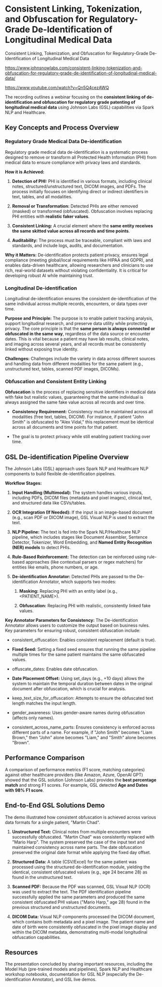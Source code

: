 # Consistent Linking, Tokenization, and Obfuscation for Regulatory-Grade De-Identification of Longitudinal Medical Data
Consistent Linking, Tokenization, and Obfuscation for Regulatory-Grade De-Identification of Longitudinal Medical Data

<https://www.johnsnowlabs.com/consistent-linking-tokenization-and-obfuscation-for-regulatory-grade-de-identification-of-longitudinal-medical-data/>

https://www.youtube.com/watch?v=Qn5Q4cezAWQ

The recording outlines a webinar focusing on the **consistent linking of de-identification and obfuscation for regulatory grade patenting of longitudinal medical data** using Johnson Labs (GSL) capabilities via Spark NLP and Healthcare.

## **Key Concepts and Process Overview**

### **Regulatory Grade Medical Data De-identification**

Regulatory grade medical data de-identification is a systematic process designed to remove or transform all Protected Health Information (PHI) from medical data to ensure compliance with privacy laws and standards.

**How it is Achieved:**

1.  **Detection of PHI:** PHI is identified in various formats, including clinical notes, structured/unstructured text, DICOM images, and PDFs. The process initially focuses on identifying direct or indirect identifiers in text, tables, and all modalities.

2.  **Removal or Transformation:** Detected PHIs are either removed (masked) or transformed (obfuscated). Obfuscation involves replacing PHI entities with **realistic faker values**.

3.  **Consistent Linking:** A crucial element where the **same entity receives the same skitted value across all records and time points**.

4.  **Auditability:** The process must be traceable, compliant with laws and standards, and include logs, audits, and documentation.

**Why it Matters:** De-identification protects patient privacy, ensures legal compliance (meeting global/local requirements like HIPAA and GDPR), and enables data-driven healthcare, allowing researchers and clinicians to use rich, real-world datasets without violating confidentiality. It is critical for developing robust AI while maintaining trust.

### **Longitudinal De-identification**

Longitudinal de-identification ensures the consistent de-identification of the same individual across multiple records, encounters, or data types over time.

**Purpose and Principle:** The purpose is to enable patient tracking analysis, support longitudinal research, and preserve data utility while protecting privacy. The core principle is that the **same person is always connected or obfuscated in the same way**, regardless of the data source or encounter dates. This is vital because a patient may have lab results, clinical notes, and imaging across several years, and all records must be consistently linked without exposing true identity.

**Challenges:** Challenges include the variety in data across different sources and handling data from different modalities for the same patient (e.g., unstructured text, tables, scanned PDF images, DICOMs).

### **Obfuscation and Consistent Entity Linking**

**Obfuscation** is the process of replacing sensitive identifiers in medical data with fake but realistic values, guaranteeing that the same individual is always assigned the same fake value across all records and over time.

- **Consistency Requirement:** Consistency must be maintained across all modalities (free text, tables, DICOM). For instance, if patient "John Smith" is obfuscated to "Alex Vidal," this replacement must be identical across all documents and time points for that patient.

- The goal is to protect privacy while still enabling patient tracking over time.

## **GSL De-identification Pipeline Overview**

The Johnson Labs (GSL) approach uses Spark NLP and Healthcare NLP components to build flexible de-identification pipelines.

**Workflow Stages:**

1.  **Input Handling (Multimodal):** The system handles various inputs, including PDFs, DICOM files (metadata and pixel images), clinical text, and structured data like CSVs/tables.

2.  **OCR Integration (If Needed):** If the input is an image-based document (e.g., scan PDF or DICOM image), GSL Visual NLP is used to extract the text.

3.  **NLP Pipeline:** The text is fed into the Spark NLP/Healthcare NLP pipeline, which includes stages like Document Assembler, Sentence Detector, Tokenizer, Word Embedding, and **Named Entity Recognition (NER) models** to detect PHIs.

4.  **Rule-Based Reinforcement:** The detection can be reinforced using rule-based approaches (like contextual parsers or regex matchers) for entities like emails, phone numbers, or age.

5.  **De-identification Annotator:** Detected PHIs are passed to the De-identification Annotator, which supports two modes:

    1.  **Masking:** Replacing PHI with an entity label (e.g., \<PATIENT_NAME\>).

    2.  **Obfuscation:** Replacing PHI with realistic, consistently linked fake values.

**Key Annotator Parameters for Consistency:** The De-identification Annotator allows users to customize the output based on business rules. Key parameters for ensuring robust, consistent obfuscation include:

- consistent_offuscation: Enables consistent replacement (default is true).

- **Fixed Seed:** Setting a fixed seed ensures that running the same pipeline multiple times for the same patient maintains the same obfuscated values.

- offuscate_dates: Enables date obfuscation.

- **Date Placement Offset:** Using set_days (e.g., +10 days) allows the system to maintain the temporal duration between dates in the original document after obfuscation, which is crucial for analysis.

- keep_text_size_for_offuscation: Attempts to ensure the obfuscated text length matches the input length.

- gender_awareness: Uses gender-aware names during obfuscation (affects only names).

- consistent_across_name_parts: Ensures consistency is enforced across different parts of a name. For example, if "John Smith" becomes "Liam Brown," then "John" alone becomes "Liam," and "Smith" alone becomes "Brown".

## **Performance Comparison**

A comparison of performance metrics (F1 score, matching categories) against other healthcare providers (like Amazon, Azure, OpenAI GPT) showed that the GSL solution (Johnson Labs) provides the **best percentage match** and strong F1 scores. For example, GSL detected **Age and Dates with 98% F1 score**.

## **End-to-End GSL Solutions Demo**

The demo illustrated how consistent obfuscation is achieved across various data formats for a single patient, "Martin Chad".

1.  **Unstructured Text:** Clinical notes from multiple encounters were successfully obfuscated. "Martin Chad" was consistently replaced with "Mario Harp". The system preserved the case of the input text and maintained consistency across name parts. The date obfuscation preserved the original date format while applying the fixed day offset.

2.  **Structured Data:** A table (CSV/Excel) for the same patient was processed using the structured de-identification module, yielding the identical, consistent obfuscated values (e.g., age 24 became 28) as found in the unstructured text.

3.  **Scanned PDF:** Because the PDF was scanned, GSL Visual NLP (OCR) was used to extract the text. The PDF identification pipeline successfully applied the same parameters and produced the same consistent obfuscated PHI values ("Mario Harp," age 28) found in the previous structured and unstructured documents.

4.  **DICOM Data:** Visual NLP components processed the DICOM document, which contains both metadata and a pixel image. The patient name and date of birth were consistently obfuscated in the pixel image display and within the DICOM metadata, demonstrating multi-modal longitudinal obfuscation capabilities.

## **Resources**

The presentation concluded by sharing important resources, including the Model Hub (pre-trained models and pipelines), Spark NLP and Healthcare workshop notebooks, documentation for GSL NLP (especially the De-identification Annotator), and GSL live demos.